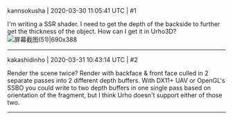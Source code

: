 kannsokusha | 2020-03-30 11:05:41 UTC | #1

I'm writing a SSR shader. 
I need to get the depth of the backside to further get the thickness of the object.
How can I get it in Urho3D?
![屏幕截图(51)|690x388](upload://fufxDKqxJOCHSTaTm826F7XWX8L.jpeg)

-------------------------

kakashidinho | 2020-03-31 10:43:14 UTC | #2

Render the scene twice? Render with backface & front face culled in 2 separate passes into 2 different depth buffers.
With DX11+ UAV or OpenGL's SSBO you could write to two depth buffers in one single pass based on orientation of the fragment, but I think Urho doesn't support either of those two.

-------------------------

